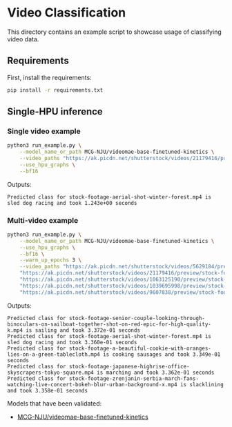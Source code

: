 <!---
Copyright 2021 The HuggingFace Team. All rights reserved.

Licensed under the Apache License, Version 2.0 (the "License");
you may not use this file except in compliance with the License.
You may obtain a copy of the License at

    http://www.apache.org/licenses/LICENSE-2.0

Unless required by applicable law or agreed to in writing, software
distributed under the License is distributed on an "AS IS" BASIS,
WITHOUT WARRANTIES OR CONDITIONS OF ANY KIND, either express or implied.
See the License for the specific language governing permissions and
limitations under the License.
-->

# Video Classification

This directory contains an example script to showcase usage of classifying video data.

## Requirements

First, install the requirements:
```bash
pip install -r requirements.txt
```

## Single-HPU inference

### Single video example

```bash
python3 run_example.py \
    --model_name_or_path MCG-NJU/videomae-base-finetuned-kinetics \
    --video_paths "https://ak.picdn.net/shutterstock/videos/21179416/preview/stock-footage-aerial-shot-winter-forest.mp4" \
    --use_hpu_graphs \
    --bf16
```

Outputs:
```
Predicted class for stock-footage-aerial-shot-winter-forest.mp4 is sled dog racing and took 1.243e+00 seconds
```

### Multi-video example

```bash
python3 run_example.py \
    --model_name_or_path MCG-NJU/videomae-base-finetuned-kinetics \
    --use_hpu_graphs \
    --bf16 \
    --warm_up_epochs 3 \
    --video_paths "https://ak.picdn.net/shutterstock/videos/5629184/preview/stock-footage-senior-couple-looking-through-binoculars-on-sailboat-together-shot-on-red-epic-for-high-quality-k.mp4" \
    "https://ak.picdn.net/shutterstock/videos/21179416/preview/stock-footage-aerial-shot-winter-forest.mp4" \
    "https://ak.picdn.net/shutterstock/videos/1063125190/preview/stock-footage-a-beautiful-cookie-with-oranges-lies-on-a-green-tablecloth.mp4" \
    "https://ak.picdn.net/shutterstock/videos/1039695998/preview/stock-footage-japanese-highrise-office-skyscrapers-tokyo-square.mp4" \
    "https://ak.picdn.net/shutterstock/videos/9607838/preview/stock-footage-zrenjanin-serbia-march-fans-watching-live-concert-bokeh-blur-urban-background-x.mp4"
```

Outputs: 
```
Predicted class for stock-footage-senior-couple-looking-through-binoculars-on-sailboat-together-shot-on-red-epic-for-high-quality-k.mp4 is sailing and took 3.372e-01 seconds
Predicted class for stock-footage-aerial-shot-winter-forest.mp4 is sled dog racing and took 3.360e-01 seconds
Predicted class for stock-footage-a-beautiful-cookie-with-oranges-lies-on-a-green-tablecloth.mp4 is cooking sausages and took 3.349e-01 seconds
Predicted class for stock-footage-japanese-highrise-office-skyscrapers-tokyo-square.mp4 is marching and took 3.362e-01 seconds
Predicted class for stock-footage-zrenjanin-serbia-march-fans-watching-live-concert-bokeh-blur-urban-background-x.mp4 is slacklining and took 3.358e-01 seconds
```

Models that have been validated:
- [MCG-NJU/videomae-base-finetuned-kinetics](https://huggingface.co/MCG-NJU/videomae-base-finetuned-kinetics)
